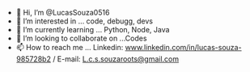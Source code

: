 - 👋 Hi, I’m @LucasSouza0516
- 👀 I’m interested in ... code, debugg, devs
- 🌱 I’m currently learning ... Python, Node, Java
- 💞️ I’m looking to collaborate on ...Codes
- 📫 How to reach me ... Linkedin: www.linkedin.com/in/lucas-souza-985728b2 / E-mail: L.c.s.souzaroots@gmail.com

<!---
LucasSouza0516/LucasSouza0516 is a ✨ special ✨ repository because its `README.md` (this file) appears on your GitHub profile.
You can click the Preview link to take a look at your changes.
--->
